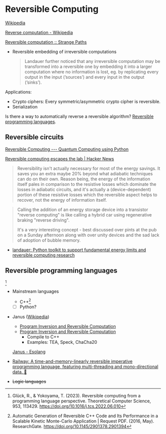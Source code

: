 # Reversible Computing
[Wikipedia](https://en.wikipedia.org/wiki/Reversible_computing)

[Reverse computation - Wikipedia](https://en.wikipedia.org/wiki/Reverse_computation)

[Reversible computation :: Strange Paths](https://strangepaths.com/reversible-computation/2008/01/20/en/)
- Reversible embedding of irreversible computations

  > Landauer further noticed that any irreversible computation may be transformed into a reversible one by embedding it into a larger computation where no information is lost, eg. by replicating every output in the input (’sources’) and every input in the output (’sinks’).

Applications:
- Crypto ciphers: Every symmetric/asymmetric crypto cipher is reversible.
- Serialization

Is there a way to automatically reverse a reversible algorithm? [Reversible programming languages](#reversible-programming-languages).

## Reversible circuits
[Reversible Computing --- Quantum Computing using Python](https://learnquantum.io/chapters/01_classical_computing/01_02_reversible_computing.html)

[Reversible computing escapes the lab | Hacker News](https://news.ycombinator.com/item?id=42660606)
> Reversibility isn't actually necessary for most of the energy savings. It saves you an extra maybe 20% beyond what adiabatic techniques can do on their own. Reason being, the energy of the information itself pales in comparison to the resistive losses which dominate the losses in adiabatic circuits, and it's actually a (device-dependent) portion of these resistive losses which the reversible aspect helps to recover, not the energy of information itself.

> Calling the addition of an energy storage device into a transistor "reverse computing" is like calling a hybrid car using regenerative braking "reverse driving".
> 
> It's a very interesting concept - best discussed over pints at the pub on a Sunday afternoon along with over unity devices and the sad lack of adoption of bubble memory.

- [landauer: Python toolkit to support fundamental energy limits and reversible computing research](https://github.com/mtdsousa/landauer)

## Reversible programming languages
[^gluckReversibleComputingProgramming2023]

- Mainstream languages
  - C++[^AutomaticGenerationReversible2016]
  - [ ] Python?

- Janus ([Wikipedia](https://en.wikipedia.org/wiki/Janus_(time-reversible_computing_programming_language)))
  - [Program Inversion and Reversible Computation](https://topps.diku.dk/pirc/?id=janusB)
  - [Program Inversion and Reversible Computation](https://topps.diku.dk/pirc/?id=janusP)
    - Compile to C++
    - Examples: TEA, Speck, ChaCha20

  [Janus - Esolang](https://esolangs.org/wiki/Janus)

- [Railway: A time-and-memory-linearly reversible imperative programming language, featuring multi-threading and mono-directional data. 🚂](https://github.com/jndean/Railway)

- ~~Logic languages~~


[^AutomaticGenerationReversible2016]: Automatic Generation of Reversible C++ Code and Its Performance in a Scalable Kinetic Monte-Carlo Application | Request PDF. (2016, May). ResearchGate. https://doi.org/10.1145/2901378.2901394
[^gluckReversibleComputingProgramming2023]: Glück, R., & Yokoyama, T. (2023). Reversible computing from a programming language perspective. Theoretical Computer Science, 953, 113429. https://doi.org/10.1016/j.tcs.2022.06.010
